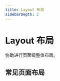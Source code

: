 ```yaml
---
title: Layout 布局
sidebarDepth: 2
---
```

# Layout 布局 
协助进行页面级整体布局。

## 常见页面布局
<ClientOnly>
<layout-demo/>
</ClientOnly>

